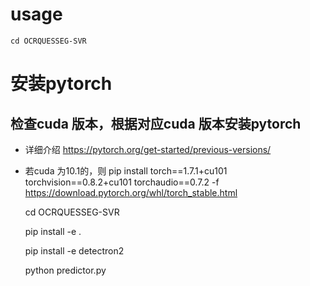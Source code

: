 # usage

    cd OCRQUESSEG-SVR
    
# 安装pytorch

## 检查cuda 版本，根据对应cuda 版本安装pytorch 
- 详细介绍 https://pytorch.org/get-started/previous-versions/

- 若cuda 为10.1的，则 
    pip install torch==1.7.1+cu101 torchvision==0.8.2+cu101 torchaudio==0.7.2 -f https://download.pytorch.org/whl/torch_stable.html

    cd OCRQUESSEG-SVR
    
    pip install -e .

    pip install -e detectron2

    python predictor.py
